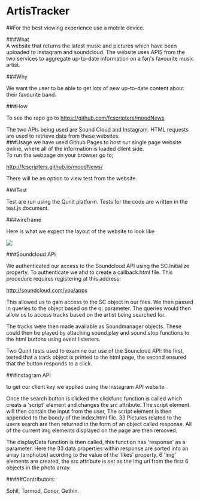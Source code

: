 
# ArtisTracker  

##For the best viewing experience use a mobile device.

###What  
A website that returns the latest music and pictures which have been uploaded to instagram and soundcloud. The website uses APIS from the two services to aggregate up-to-date information on a fan's favourite music artist.  


###Why  

We want the user to be able to get lots of new up-to-date content about their favourite band.  

###How  

To see the repo go to https://github.com/fcscripters/moodNews  

The two APIs being used are Sound Cloud and Instagram. HTML requests are used to retrieve data from these websites.  
###Usage
we have used Github Pages to host our single page website online, where all of the information is loaded client side.  
To run the webpage on your browser go to;

http://fcscripters.github.io/moodNews/  

There will be an option to view test from the website.

###Test  

Test are run using the Qunit platform. Tests for the code are written in the test.js document.  

###wireframe  

Here is what we expect the layout of the website to look like


![](https://files.gitter.im/sohilpandya/D2Jn/mockup.png)  

###Soundcloud API

We authenticated our access to the Soundcloud API using the SC.Initialize property. To authenticate we ahd to create a callback.html file. This procedure requires registering at this address:   

http://soundcloud.com/you/apps

This allowed us to gain access to the SC object in our files. We then passed in queries to the object based on the q: parameter. The queries would then allow us to access tracks based on the artist being searched for.

The tracks were then made available as Soundmanager objects. These could then be played by attaching sound.play and sound.stop functions to the html buttons using event listeners.

Two Qunit tests used to examine our use of the Souncloud API: the first, tested that a track object is printed to the html page, the second ensured that the button responds to a click.

###Instagram API

to get our client key we applied using the instagram API website

Once the search button is clicked the clickfunc function is called which creats a 'script' element and changes the src attribute. The script element will then contain the input from the user, The script element is then appended to the boody of the index.html file. 33 Pictures related to the users search are then returned in the form of an object called response. All of the current img elements displayed on the page are then removed.

The displayData function is then called, this function has 'response' as a parameter. Here the 33 data properties within response are sorted into an array (arrphotos) acording to the value of the 'likes' property. 6 'img' elements are created, the src attribute is set as the img url from the first 6 objects in the photo array. 

#####Contributors: 

Sohil, Tormod, Conor, Gethin.
